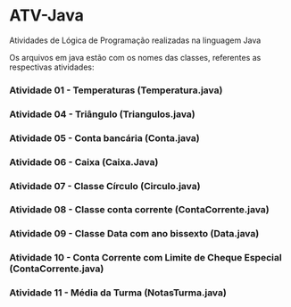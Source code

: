 # ATV-Java
Atividades de Lógica de Programação realizadas na linguagem Java

Os arquivos em java estão com os nomes das classes, referentes as respectivas atividades:

<h3>Atividade 01 - Temperaturas (Temperatura.java)</h3>
<h3>Atividade 04 - Triângulo (Triangulos.java)</h3>
<h3>Atividade 05 - Conta bancária (Conta.java)</h3>
<h3>Atividade 06 - Caixa (Caixa.Java)</h3>
<h3>Atividade 07 - Classe Círculo (Circulo.java)</h3>
<h3>Atividade 08 - Classe conta corrente (ContaCorrente.java)</h3>
<h3>Atividade 09 - Classe Data com ano bissexto (Data.java)</h3>
<h3>Atividade 10 - Conta Corrente com Limite de Cheque Especial (ContaCorrente.java)</h3>
<h3>Atividade 11 - Média da Turma (NotasTurma.java)</h3>

